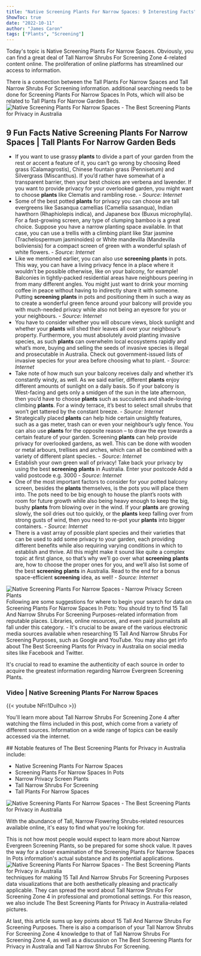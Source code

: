 ```yaml
---
title: "Native Screening Plants For Narrow Spaces: 9 Interesting Facts"
ShowToc: true 
date: "2022-10-11"
author: "James Caron" 
tags: ["Plants", "Screening"]
---
```


	
Today's topic is Native Screening Plants For Narrow Spaces. Obviously, you can find a great deal of Tall Narrow Shrubs For Screening Zone 4-related content online. The proliferation of online platforms has streamlined our access to information.

There is a connection between the Tall Plants For Narrow Spaces and Tall Narrow Shrubs For Screening information. additional searching needs to be done for Screening Plants For Narrow Spaces In Pots, which will also be related to Tall Plants For Narrow Garden Beds.
<img loading="lazy" src="https://www.amwua.org/uploads/1565647460ef12b.jpg" onerror="this.onerror=null;this.src='https://blogger.googleusercontent.com/img/a/AVvXsEhe7F7TRXHtjiKvHb5vS7DmnxvpHiDyoYyYvm1nHB3Qp2_w3BnM6A2eq4v7FYxCC9bfZt3a9vIMtAYEKUiaDQbHMg-ViyGmRIj39MLp0bGFfgfYw1Dc9q_H-T0wiTm3l0Uq42dETrN9eC8aGJ9_IORZsxST1AcLR7np1koOfcc7tnHa4S8Mwz_xD9d0=s16000';" alt="Native Screening Plants For Narrow Spaces - The Best Screening Plants for Privacy in Australia" >

## 9 Fun Facts Native Screening Plants For Narrow Spaces | Tall Plants For Narrow Garden Beds
-   If you want to use grassy **plants** to divide a part of your garden from the rest or accent a feature of it, you can’t go wrong by choosing Reed grass (Calamagrostis), Chinese fountain grass (Pennisetum) and Silvergrass (Miscanthus). If you’d rather have somewhat of a transparent barrier, then your best choices are verbena and lavender. If you want to provide privacy for your overlooked garden, you might want to choose **plants** like Clematis and rambling rose. - <cite>Source: Internet</cite>
-   Some of the best potted **plants** for privacy you can choose are tall evergreens like Sasanqua camellias (Camellia sasanqua), Indian hawthorn (Rhaphiolepis indica), and Japanese box (Buxus microphylla). For a fast-growing screen, any type of clumping bamboo is a great choice. Suppose you have a narrow planting space available. In that case, you can use a trellis with a climbing plant like Star jasmine (Trachelospermum jasminoides) or White mandevilla (Mandevilla boliviensis) for a compact screen of green with a wonderful splash of white flowers. - <cite>Source: Internet</cite>
-   Like we mentioned earlier, you can also use **screening** **plants** in pots. This way, you can have a living privacy fence in a place where it wouldn’t be possible otherwise, like on your balcony, for example! Balconies in tightly-packed residential areas have neighbours peering in from many different angles. You might just want to drink your morning coffee in peace without having to indirectly share it with someone. Putting **screening** **plants** in pots and positioning them in such a way as to create a wonderful green fence around your balcony will provide you with much-needed privacy while also not being an eyesore for you or your neighbours. - <cite>Source: Internet</cite>
-   You have to consider whether you will obscure views, block sunlight and whether your **plants** will shed their leaves all over your neighbour’s property. Furthermore, you must absolutely avoid planting invasive species, as such **plants** can overwhelm local ecosystems rapidly and what’s more, buying and selling the seeds of invasive species is illegal and prosecutable in Australia. Check out government-issued lists of invasive species for your area before choosing what to plant. - <cite>Source: Internet</cite>
-   Take note of how much sun your balcony receives daily and whether it’s constantly windy, as well. As we said earlier, different **plants** enjoy different amounts of sunlight on a daily basis. So if your balcony is West-facing and gets only a smidgen of the sun in the late afternoon, then you’d have to choose **plants** such as succulents and shade-loving climbing **plants**. For a windy terrace, it’s best to select small shrubs that won’t get tattered by the constant breeze. - <cite>Source: Internet</cite>
-   Strategically placed **plants** can help hide certain unsightly features, such as a gas meter, trash can or even your neighbour’s ugly fence. You can also use **plants** for the opposite reason – to draw the eye towards a certain feature of your garden. Screening **plants** can help provide privacy for overlooked gardens, as well. This can be done with wooden or metal arbours, trellises and arches, which can all be combined with a variety of different plant species. - <cite>Source: Internet</cite>
-   Establish your own green wall of privacy! Take back your privacy by using the best **screening** **plants** in Australia. Enter your postcode Add a valid postcode e.g. 3000 - <cite>Source: Internet</cite>
-   One of the most important factors to consider for your potted balcony screen, besides the **plants** themselves, is the pots you will place them into. The pots need to be big enough to house the plant’s roots with room for future growth while also being heavy enough to keep the big, bushy **plants** from blowing over in the wind. If your **plants** are growing slowly, the soil dries out too quickly, or the **plants** keep falling over from strong gusts of wind, then you need to re-pot your **plants** into bigger containers. - <cite>Source: Internet</cite>
-   There is a vast array of possible plant species and their varieties that can be used to add some privacy to your garden, each providing different benefits while also requiring varying conditions in which to establish and thrive. All this might make it sound like quite a complex topic at first glance, so that’s why we’ll go over what **screening** **plants** are, how to choose the proper ones for you, and we’ll also list some of the best **screening** **plants** in Australia. Read to the end for a bonus space-efficient **screening** idea, as well! - <cite>Source: Internet</cite>


<img loading="lazy" src="http://plantselect.org/wp-content/uploads/2012/04/Picea-glauca-Pendula-Red-Butte-1-Jason-Baker1-610x1024.jpg" onerror="this.onerror=null;this.src='https://blogger.googleusercontent.com/img/a/AVvXsEhe7F7TRXHtjiKvHb5vS7DmnxvpHiDyoYyYvm1nHB3Qp2_w3BnM6A2eq4v7FYxCC9bfZt3a9vIMtAYEKUiaDQbHMg-ViyGmRIj39MLp0bGFfgfYw1Dc9q_H-T0wiTm3l0Uq42dETrN9eC8aGJ9_IORZsxST1AcLR7np1koOfcc7tnHa4S8Mwz_xD9d0=s16000';" alt="Native Screening Plants For Narrow Spaces - Narrow Privacy Screen Plants" >
Following are some suggestions for where to begin your search for data on Screening Plants For Narrow Spaces In Pots:
You should try to find 15 Tall And Narrow Shrubs For Screening Purposes-related information from reputable places. Libraries, online resources, and even paid journalists all fall under this category.
- It's crucial to be aware of the various electronic media sources available when researching 15 Tall And Narrow Shrubs For Screening Purposes, such as Google and YouTube. You may also get info about The Best Screening Plants for Privacy in Australia on social media sites like Facebook and Twitter.

It's crucial to read to examine the authenticity of each source in order to acquire the greatest information regarding Narrow Evergreen Screening Plants.

### Video | Native Screening Plants For Narrow Spaces
{{< youtube NFri1Dulhco >}} 

You'll learn more about Tall Narrow Shrubs For Screening Zone 4 after watching the films included in this post, which come from a variety of different sources. Information on a wide range of topics can be easily accessed via the internet.
<script async="async" data-cfasync="false" src="//normallydemandedalter.com/fe63df3c5408708b15d8dc3d9b206b31/invoke.js"></script>
<div id="container-fe63df3c5408708b15d8dc3d9b206b31"></div>
## Notable features of The Best Screening Plants for Privacy in Australia include:

- Native Screening Plants For Narrow Spaces
- Screening Plants For Narrow Spaces In Pots
- Narrow Privacy Screen Plants
- Tall Narrow Shrubs For Screening
- Tall Plants For Narrow Spaces

 <img loading="lazy" src="http://www.smallspaces.com.au/wp/wp-content/uploads/2015/06/MolesworthStreet-36-of-56.jpg" onerror="this.onerror=null;this.src='https://blogger.googleusercontent.com/img/a/AVvXsEhe7F7TRXHtjiKvHb5vS7DmnxvpHiDyoYyYvm1nHB3Qp2_w3BnM6A2eq4v7FYxCC9bfZt3a9vIMtAYEKUiaDQbHMg-ViyGmRIj39MLp0bGFfgfYw1Dc9q_H-T0wiTm3l0Uq42dETrN9eC8aGJ9_IORZsxST1AcLR7np1koOfcc7tnHa4S8Mwz_xD9d0=s16000';" alt="Native Screening Plants For Narrow Spaces - The Best Screening Plants for Privacy in Australia" >

With the abundance of Tall, Narrow Flowering Shrubs-related resources available online, it's easy to find what you're looking for.

This is not how most people would expect to learn more about Narrow Evergreen Screening Plants, so be prepared for some shock value. It paves the way for a closer examination of the Screening Plants For Narrow Spaces In Pots information's actual substance and its potential applications.
<img loading="lazy" src="http://st.houzz.com/fimgs/f0e1f59e03d19a3c_5440-w422-h608-b0-p0---landscape.jpg" onerror="this.onerror=null;this.src='https://blogger.googleusercontent.com/img/a/AVvXsEhe7F7TRXHtjiKvHb5vS7DmnxvpHiDyoYyYvm1nHB3Qp2_w3BnM6A2eq4v7FYxCC9bfZt3a9vIMtAYEKUiaDQbHMg-ViyGmRIj39MLp0bGFfgfYw1Dc9q_H-T0wiTm3l0Uq42dETrN9eC8aGJ9_IORZsxST1AcLR7np1koOfcc7tnHa4S8Mwz_xD9d0=s16000';" alt="Native Screening Plants For Narrow Spaces - The Best Screening Plants for Privacy in Australia" >
techniques for making 15 Tall And Narrow Shrubs For Screening Purposes data visualizations that are both aesthetically pleasing and practically applicable. They can spread the word about Tall Narrow Shrubs For Screening Zone 4 in professional and promotional settings. For this reason, we also include The Best Screening Plants for Privacy in Australia-related pictures.

At last, this article sums up key points about 15 Tall And Narrow Shrubs For Screening Purposes. There is also a comparison of your Tall Narrow Shrubs For Screening Zone 4 knowledge to that of Tall Narrow Shrubs For Screening Zone 4, as well as a discussion on The Best Screening Plants for Privacy in Australia and Tall Narrow Shrubs For Screening.
	
	

